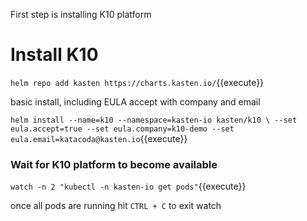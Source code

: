 First step is installing K10 platform
# Install K10

`helm repo add kasten https://charts.kasten.io/`{{execute}}

basic install, including EULA accept with company and email

`helm install --name=k10 --namespace=kasten-io kasten/k10 \
  --set eula.accept=true
  --set eula.company=k10-demo
  --set eula.email=katacoda@kasten.io`{{execute}}

### Wait for K10 platform to become available
`watch -n 2 "kubectl -n kasten-io get pods"`{{execute}}

once all pods are running hit `CTRL + C` to exit watch
